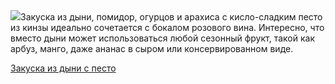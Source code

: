 <!--2025-08-22 11:04:32-->
<div class="yb">
  <div class="rss povarenok"><a href="https://www.povarenok.ru/recipes/show/183013/"><img src="https://www.povarenok.ru/data/cache/2025aug/21/54/3187608_76177-640x480.jpg"></a>Закуска из дыни, помидор, огурцов и арахиса с кисло-сладким песто из кинзы идеально сочетается с бокалом розового вина. Интересно, что вместо дыни может использоваться любой сезонный фрукт, такой как арбуз, манго, даже ананас в сыром или консервированном виде. <p class="titl"><a href="https://www.povarenok.ru/recipes/show/183013/">Закуска из дыни с песто</a></p></div>
</div>
